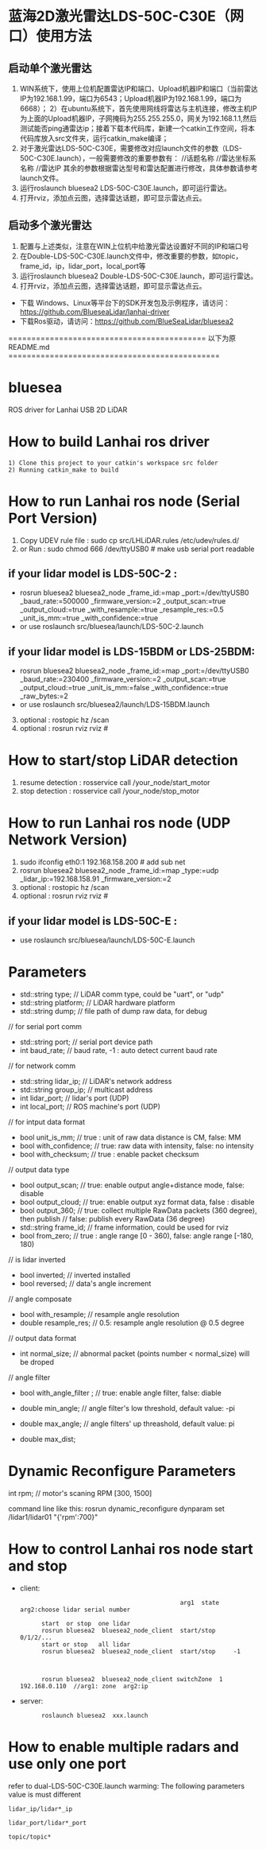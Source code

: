 # 蓝海2D激光雷达LDS-50C-C30E（网口）使用方法
## 启动单个激光雷达
1) WIN系统下，使用上位机配置雷达IP和端口、Upload机器IP和端口（当前雷达IP为192.168.1.99，端口为6543；Upload机器IP为192.168.1.99，端口为6668）；
2）在ubuntu系统下，首先使用网线将雷达与主机连接，修改主机IP为上面的Upload机器IP，子网掩码为255.255.255.0，网关为192.168.1.1,然后测试能否ping通雷达ip；接着下载本代码库，新建一个catkin工作空间，将本代码库放入src文件夹，运行catkin_make编译；
3) 对于激光雷达LDS-50C-C30E，需要修改对应launch文件的参数（LDS-50C-C30E.launch），一般需要修改的重要参数有：
    <param name="topic" value="scan"/>  //话题名称
    <param name="frame_id" value="livox_frame" />  //雷达坐标系名称
    <param name="ip" value="192.168.1.99" />  //雷达IP
	其余的参数根据雷达型号和雷达配置进行修改，具体参数请参考launch文件。
4) 运行roslaunch bluesea2 LDS-50C-C30E.launch，即可运行雷达。
5) 打开rviz，添加点云图，选择雷达话题，即可显示雷达点云。

## 启动多个激光雷达
1) 配置与上述类似，注意在WIN上位机中给激光雷达设置好不同的IP和端口号
2) 在Double-LDS-50C-C30E.launch文件中，修改重要的参数，如topic，frame_id，ip，lidar_port，local_port等
3) 运行roslaunch bluesea2 Double-LDS-50C-C30E.launch，即可运行雷达。
4) 打开rviz，添加点云图，选择雷达话题，即可显示雷达点云。

* 下载 Windows、Linux等平台下的SDK开发包及示例程序，请访问：https://github.com/BlueseaLidar/lanhai-driver
* 下载Ros驱动，请访问：https://github.com/BlueSeaLidar/bluesea2

=========================================== 以下为原README.md ==============================================

# bluesea
ROS driver for Lanhai USB 2D LiDAR 

How to build Lanhai ros driver
=====================================================================
    1) Clone this project to your catkin's workspace src folder
    2) Running catkin_make to build 

How to run Lanhai ros node (Serial Port Version)
=====================================================================
1) Copy UDEV rule file : sudo cp src/LHLiDAR.rules /etc/udev/rules.d/
2) or Run : sudo chmod 666 /dev/ttyUSB0 # make usb serial port readable


## if your lidar model is LDS-50C-2 :
* rosrun bluesea2 bluesea2_node _frame_id:=map _port:=/dev/ttyUSB0 _baud_rate:=500000 _firmware_version:=2 _output_scan:=true _output_cloud:=true _with_resample:=true _resample_res:=0.5 _unit_is_mm:=true _with_confidence:=true
* or use roslaunch src/bluesea/launch/LDS-50C-2.launch
    
## if your lidar model is LDS-15BDM or LDS-25BDM:
* rosrun bluesea2 bluesea2_node _frame_id:=map _port:=/dev/ttyUSB0 _baud_rate:=230400 _firmware_version:=2 _output_scan:=true _output_cloud:=true _unit_is_mm:=false _with_confidence:=true _raw_bytes:=2
* or use roslaunch src/bluesea2/launch/LDS-15BDM.launch    

3) optional : rostopic hz /scan
4) optional : rosrun rviz rviz # 

How to start/stop LiDAR detection 
=====================================================================
1) resume detection : rosservice call /your_node/start_motor
2) stop detection : rosservice call /your_node/stop_motor

How to run Lanhai ros node (UDP Network Version)
=====================================================================
1) sudo ifconfig eth0:1 192.168.158.200 # add sub net
2) rosrun bluesea2 bluesea2_node _frame_id:=map _type:=udp _lidar_ip:=192.168.158.91 _firmware_version:=2
3) optional : rostopic hz /scan
4) optional : rosrun rviz rviz # 

## if your lidar model is LDS-50C-E :
* use roslaunch src/bluesea/launch/LDS-50C-E.launch


Parameters
=====================================================================
* std::string type; // LiDAR comm type, could be "uart", or "udp"
* std::string platform; // LiDAR hardware platform
* std::string dump;	// file path of dump raw data, for debug

// for serial port comm
* std::string port; // serial port device path
* int baud_rate; // baud rate, -1 : auto detect current baud rate

// for network comm
* std::string lidar_ip; // LiDAR's network address 
* std::string group_ip; // multicast address
* int lidar_port; // lidar's port (UDP)
* int local_port; // ROS machine's port (UDP)

// for intput data format
* bool unit_is_mm; //  true : unit of raw data distance is CM, false: MM
* bool with_confidence; // true: raw data with intensity, false: no intensity
* bool with_checksum; // true : enable packet checksum

// output data type
* bool output_scan; // true: enable output angle+distance mode, false: disable
* bool output_cloud; // true: enable output xyz format data, false : disable
* bool output_360; // true: collect multiple RawData packets (360 degree), then publish
				// false: publish every RawData (36 degree)
* std::string frame_id;	// frame information, could be used for rviz
* bool from_zero; // true : angle range [0 - 360), false: angle range [-180, 180)

// is lidar inverted
* bool inverted; // inverted installed
* bool reversed; // data's angle increment

// angle composate
* bool with_resample; // resample angle resolution
* double resample_res; // 0.5: resample angle resolution @ 0.5 degree 


// output data format
* int normal_size; // abnormal packet (points number < normal_size) will be droped

// angle filter
* bool with_angle_filter ; // true: enable angle filter, false: diable
* double min_angle; // angle filter's low threshold, default value: -pi
* double max_angle; // angle filters' up threashold, default value: pi

* double max_dist;


Dynamic Reconfigure Parameters
=====================================================================
int rpm; // motor's scaning RPM [300, 1500]

command line like this:
rosrun dynamic_reconfigure dynparam set /lidar1/lidar01 "{'rpm':700}"


How to control Lanhai ros node  start  and stop
=====================================================================
* client:      
 			
												   arg1  state    arg2:choose lidar serial number

			start  or stop  one lidar
			rosrun bluesea2  bluesea2_node_client  start/stop     0/1/2/... 
			start or stop   all lidar
			rosrun bluesea2  bluesea2_node_client  start/stop     -1      



	        rosrun bluesea2  bluesea2_node_client switchZone  1    192.168.0.110  //arg1: zone  arg2:ip

* server:     

 			roslaunch bluesea2  xxx.launch



How to enable multiple radars and use only one port
=====================================================================
refer to  dual-LDS-50C-C30E.launch
warming: The following parameters value is must different

	lidar_ip/lidar*_ip  

	lidar_port/lidar*_port

	topic/topic*   
